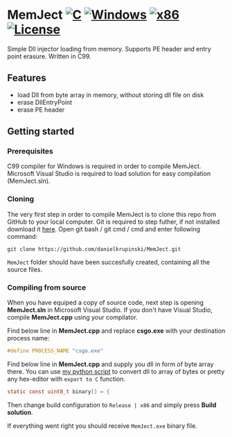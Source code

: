 # MemJect [![C](https://img.shields.io/badge/language-C-%23f34b7d.svg)](https://en.wikipedia.org/wiki/C) [![Windows](https://img.shields.io/badge/platform-Windows-0078d7.svg)](https://en.wikipedia.org/wiki/Microsoft_Windows) [![x86](https://img.shields.io/badge/arch-x86-red.svg)](https://en.wikipedia.org/wiki/X86) [![License](https://img.shields.io/github/license/danielkrupinski/MemJect.svg)](LICENSE)
Simple Dll injector loading from memory. Supports PE header and entry point erasure. Written in C99.

## Features

* load Dll from byte array in memory, without storing dll file on disk
* erase DllEntryPoint
* erase PE header

## Getting started

### Prerequisites
C99 compiler for Windows is required in order to compile MemJect. Microsoft Visual Studio is required to load solution for easy compilation (MemJect.sln).

### Cloning
The very first step in order to compile MemJect is to clone this repo from GitHub to your local computer. Git is required to step futher, if not installed download it [here](https://git-scm.com). Open git bash / git cmd / cmd and enter following command:
```
git clone https://github.com/danielkrupinski/MemJect.git
```
`MemJect` folder should have been succesfully created, containing all the source files.

### Compiling from source

When you have equiped a copy of source code, next step is opening **MemJect.sln** in Microsoft Visual Studio. If you don't have Visual Studio, compile **MemJect.cpp** using your compilator.

Find below line in **MemJect.cpp** and replace **csgo.exe** with your destination process name:
```c
#define PROCESS_NAME "csgo.exe"
```

Find below line in **MemJect.cpp** and supply you dll in form of byte array there.
You can use [my python script](https://github.com/danielkrupinski/PE2HEX) to convert dll to array of bytes or pretty any hex-editor with `export to C` function.
```c
static const uint8_t binary[] = {
```
Then change build configuration to `Release | x86` and simply press **Build solution**.

If everything went right you should receive `MemJect.exe` binary file.
